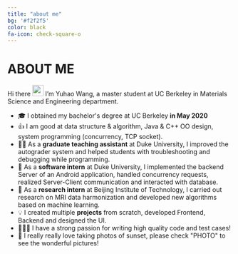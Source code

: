 ```yaml
---
title: "about me"
bg: '#f2f2f5'
color: black
fa-icon: check-square-o
---
```


# ABOUT ME

Hi there <a href="https://www.gautamkrishnar.com/"><img src="https://media.giphy.com/media/hvRJCLFzcasrR4ia7z/giphy.gif" width="25px"></a>
I’m Yuhao Wang, a master student at UC Berkeley in Materials Science and Engineering department.  
- 🎓  I obtained my bachelor's degree at UC Berkeley **in May 2020**  
- 👍  I am good at data structure & algorithm, Java & C++ OO design, system programming (concurrency, TCP socket).
- 👩‍💻  As a **graduate teaching assistant** at Duke University, I improved the autograder system and helped students with troubleshooting and debugging while programming.
- 🥳 As a **software intern** at Duke University, I implemented the backend Server of an Android application, handled concurrency requests, realized Server-Client communication and interacted with database.  
- 🤩 As a **research intern** at Beijing Institute of Technology, I carried out research on MRI data harmonization and developed new algorithms based on machine learning.  
- 💡 I created multiple **projects** from scratch, developed Frontend, Backend and designed the UI.
- 🙋🏻‍♀️ I have a strong passion for writing high quality code and test cases!
- 🌆 I really really love taking photos of sunset, please check "PHOTO" to see the wonderful pictures!  
